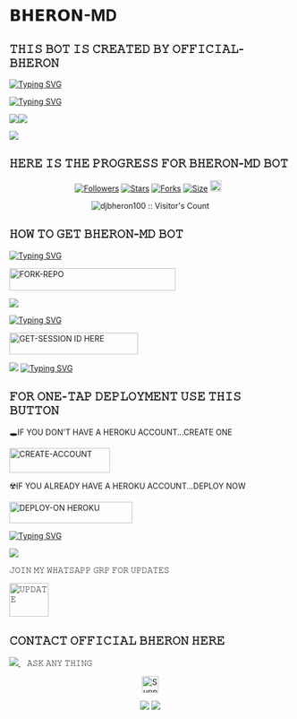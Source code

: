 
# 𝗕𝗛𝗘𝗥𝗢𝗡-MD


## 𝚃𝙷𝙸𝚂 𝙱𝙾𝚃 𝙸𝚂 𝙲𝚁𝙴𝙰𝚃𝙴𝙳 𝙱𝚈 𝙾𝙵𝙵𝙸𝙲𝙸𝙰𝙻-𝙱𝙷𝙴𝚁𝙾𝙽

[![Typing SVG](https://readme-typing-svg.herokuapp.com?font=Rockstar-ExtraBold&size=30&pause=1000&color=0000FF&center=true&vCenter=true&width=815&height=60&lines=𝙲𝚁𝙴𝙰𝚃𝙴𝙳+𝙱𝚈+𝙾𝙵𝙵𝙸𝙲𝙸𝙰𝙻+𝙱𝙷𝙴𝚁𝙾𝙽+☠︎︎)](https://git.io/typing-svg) 




[![Typing SVG](https://readme-typing-svg.herokuapp.com?font=Rockstar-ExtraBold&size=30&pause=1000&color=0000FF&center=true&vCenter=true&width=815&height=60&lines=𝙱𝙷𝙴𝚁𝙾𝙽+𝙼𝙳+𝙲𝚁𝙴𝙰𝚃𝙴𝙳+𝙱𝚈+𝙾𝙵𝙵𝙸𝙲𝙸𝙰+𝙱𝙷𝙴𝚁𝙾𝙽+☠︎︎)](https://git.io/typing-svg) 

<p align="centre"><img src="https://files.catbox.moe/vi124q.jpg"




<a><img src='https://i.imgur.com/LyHic3i.gif'/></a>


<a><img src='https://i.imgur.com/LyHic3i.gif'/></a>

## 𝙷𝙴𝚁𝙴 𝙸𝚂 𝚃𝙷𝙴 𝙿𝚁𝙾𝙶𝚁𝙴𝚂𝚂 𝙵𝙾𝚁  𝙱𝙷𝙴𝚁𝙾𝙽-𝙼𝙳 𝙱𝙾𝚃


<p align="center">
<a href="https://github.com/djbheron100/followers"><img title="Followers" src="https://img.shields.io/github/followers/djbheron100?color=blue&style=flat-square"></a>
<a href="https://github.com/djbheron100/QUEEN-MD/stargazers/"><img title="Stars" src="https://img.shields.io/github/stars/djbheron100/Bheron-MD?color=blue&style=flat-square"></a>
<a href="https://github.com/djbheron100/Bheron-MD/network/members"><img title="Forks" src="https://img.shields.io/github/forks/djbheron100/Bheron-MD?color=blue&style=flat-square"></a>
<a href="https://github.com/djbheron100/Bheron-MD/"><img title="Size" src="https://img.shields.io/github/repo-size/djbheron100/Bheron-MD?style=flat-square&color=blue"></a>
<a href="https://github.com/djbheron100/QUEEN-MD/graphs/commit-activity"><img height="20" src="https://img.shields.io/badge/Maintained%3F-yes-green.svg"></a>&nbsp;&nbsp;
</p>
<p align='center'>
</p>

 <p align="center"><img src="https://profile-counter.glitch.me/{bheron}/count.svg" alt="djbheron100 :: Visitor's Count" old_src="https://profile-counter.glitch.me/{queen}/count.svg" /></p>






## 𝙷𝙾𝚆 𝚃𝙾 𝙶𝙴𝚃 𝙱𝙷𝙴𝚁𝙾𝙽-𝙼𝙳 𝙱𝙾𝚃

  
[![Typing SVG](https://readme-typing-svg.herokuapp.com?font=Rockstar-ExtraBold&color=green&lines=𝗙𝗢𝗥𝗞+𝗔𝗡𝗗+𝗦𝗧𝗔𝗥+𝗥𝗘𝗣𝗢)](https://git.io/typing-svg)
 

  
   
   <a href="https://github.com/djbheron100/Bheron-MD/fork"><img title="FORK-REPO" src="https://img.shields.io/badge/FORK-REPO-h?color=green&style=for-the-badge&logo=tesla" width="297" height="40.45"/></a></p>


<a><img src='https://i.imgur.com/LyHic3i.gif'/></a>

 
 
[![Typing SVG](https://readme-typing-svg.herokuapp.com?font=Rockstar-ExtraBold&color=☠︎︎☠︎︎green&lines=𝗦𝗘𝗦𝗦𝗜𝗢𝗡+𝗜𝗗+𝗦𝗜𝗧𝗘+𝗜𝗦+𝗛𝗘𝗥𝗘)](https://git.io/typing-svg)
 


  <a href="https://bheron-md-1.onrender.com"><img title="GET-SESSION ID HERE" src="https://img.shields.io/badge/GET-SESSION ID HERE-h?color=green&style=for-the-badge&logo=adidas" width="230" height="38.45"/></a></p>

  
  <a><img src='https://i.imgur.com/LyHic3i.gif'/></a>
[![Typing SVG](https://readme-typing-svg.herokuapp.com?font=Rockstar-ExtraBold&color=green&lines=𝐃𝐄𝐏𝐋𝐎𝐘+𝐎𝐍+𝐇𝐄𝐑𝐎𝐊𝐔)](https://git.io/typing-svg)


 
  

 
## 𝙵𝙾𝚁 𝙾𝙽𝙴-𝚃𝙰𝙿 𝙳𝙴𝙿𝙻𝙾𝚈𝙼𝙴𝙽𝚃 𝚄𝚂𝙴 𝚃𝙷𝙸𝚂 𝙱𝚄𝚃𝚃𝙾𝙽

   🕳IF YOU DON'T HAVE A HEROKU ACCOUNT...CREATE ONE
   
   <a href="https://signup.heroku.com/"><img title="CREATE-ACCOUNT" src="https://img.shields.io/badge/CREATE-ACCOUNT-h?color=blue&style=for-the-badge&logo=heroku" width="180" height="43.45"/></a></p>

   ☢️IF YOU ALREADY HAVE A HEROKU ACCOUNT...DEPLOY NOW

 <a href="https://dashboard.heroku.com/new?template=https://github.com/djbheron100/Bheron-MD"><img title="DEPLOY-ON HEROKU" src="https://img.shields.io/badge/DEPLOY-ON HEROKU-h?color=purple&style=for-the-badge&logo=heroku" width="220" height="38.45"/></a></p>

 
 [![Typing SVG](https://readme-typing-svg.herokuapp.com?font=Rockstar-ExtraBold&size=30&pause=1000&color=0000FF&center=true&vCenter=true&width=815&height=60&lines=bεlίεvεɖ+ᵗʰᵃᵗ+ί+αɱ+ŋᴏthiŋg+but+ηօ+օηε+lίkε+ɱε)](https://git.io/typing-svg) 

<a><img src='https://i.imgur.com/LyHic3i.gif'/></a>



</a>
   𝙹𝙾𝙸𝙽 𝙼𝚈 𝚆𝙷𝙰𝚃𝚂𝙰𝙿𝙿 𝙶𝚁𝙿 𝙵𝙾𝚁 𝚄𝙿𝙳𝙰𝚃𝙴𝚂

<a
href="https://chat.whatsapp.com/ETRxZtsoOtxHZekpW7x6Nk" target="blank"><img
 align="center" src="https://raw.githubusercontent.com/rahuldkjain/github-profile-readme-generator/master/src/images/icons/Social/whatsapp.svg" alt="𝚄𝙿𝙳𝙰𝚃𝙴" height="60" width="70" /></a>



## 𝙲𝙾𝙽𝚃𝙰𝙲𝚃 𝙾𝙵𝙵𝙸𝙲𝙸𝙰𝙻 𝙱𝙷𝙴𝚁𝙾𝙽 𝙷𝙴𝚁𝙴
 
   
   <a href="https://wa.me/27610822140">
    <img src="https://img.shields.io/badge/WhatsApp-25D366?style=for-the-badge&logo=whatsapp&logoColor=white" />
  </a>&nbsp;&nbsp;
   <a

   ## 𝙰𝚂𝙺 𝙰𝙽𝚈 𝚃𝙷𝙸𝙽𝙶







</div>






<p align="center">
    <a href="https://whatsapp.com/channel/0029VadbcXREFeXq720tTN0D">
        <img height="30" title="Support Group" src="https://img.shields.io/badge/Support%20Group-25D366?style=for-the-badge&logo=whatsapp&logoColor=white">
    </a>
</p>

<div align="center">
    <a><img src='https://i.imgur.com/LyHic3i.gif'/></a>
    <a><img src='https://i.imgur.com/LyHic3i.gif'/></a>
</div>

